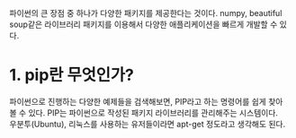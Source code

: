파이썬의 큰 장점 중 하나가 다양한 패키지를 제공한다는 것이다. numpy, beautiful   
soup같은 라이브러리 패키지를 이용해서 다양한 애플리케이션을 빠르게 개발할 수 있다.  

# 1. pip란 무엇인가?  
파이썬으로 진행하는 다양한 예제들을 검색해보면, PIP라고 하는 명령어를 쉽게 찾아   
볼 수 있다. PIP는 파이썬으로 작성된 패키지 라이브러리를 관리해주는 시스템이다.   
우분투(Ubuntu), 리눅스를 사용하는 유저들이라면 apt-get 정도라고 생각해도 된다.  



























